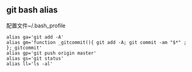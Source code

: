 ## git bash alias

配置文件~/.bash_profile

``` shell
alias ga='git add -A'
alias gm='function _gitcommit(){ git add -A; git commit -am "$*" ; };_gitcommit'
alias gp='git push origin master'
alias gs='git status'
alias ll='ls -al'
```

